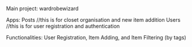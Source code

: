 Main project:
wardrobewizard

Apps:
Posts //this is for closet organisation and new item addition
Users //this is for user registration and authentication

Functionalities:
User Registration, Item Adding, and Item Filtering (by tags)
